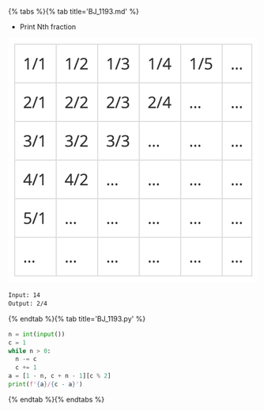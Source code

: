 {% tabs %}{% tab title='BJ_1193.md' %}

* Print Nth fraction

![BJ_1193](images/20210304_194256.png)

```txt
Input: 14
Output: 2/4
```

{% endtab %}{% tab title='BJ_1193.py' %}

```py
n = int(input())
c = 1
while n > 0:
  n -= c
  c += 1
a = [1 - n, c + n - 1][c % 2]
print(f'{a}/{c - a}')
```

{% endtab %}{% endtabs %}
